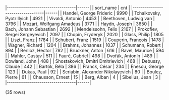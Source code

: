 |----------------------------------|------|
|            sort_name             | cnt  |
|----------------------------------|------|
| Handel, George Frideric          | 9990 |
| Tchaikovsky, Pyotr Ilyich        | 4921 |
| Vivaldi, Antonio                 | 4453 |
| Beethoven, Ludwig van            | 3796 |
| Mozart, Wolfgang Amadeus         | 3771 |
| Haydn, Joseph                    | 3650 |
| Bach, Johann Sebastian           | 2692 |
| Mendelssohn, Felix               | 2167 |
| Prokofiev, Sergei Sergeyevich    | 2097 |
| Chopin, Fryderyk                 | 2020 |
| Glass, Philip                    | 1805 |
| Liszt, Franz                     | 1784 |
| Schubert, Franz                  | 1519 |
| Couperin, François               | 1478 |
| Wagner, Richard                  | 1204 |
| Brahms, Johannes                 | 1037 |
| Schumann, Robert                 |  894 |
| Berlioz, Hector                  |  782 |
| Bruckner, Anton                  |  616 |
| Ravel, Maurice                   |  594 |
| Mahler, Gustav                   |  511 |
| Fauré, Gabriel                   |  498 |
| Dvořák, Antonín                  |  489 |
| Dowland, John                    |  488 |
| Shostakovich, Dmitri Dmitrievich |  468 |
| Debussy, Claude                  |  442 |
| Bartók, Béla                     |  386 |
| Franck, César                    |  234 |
| Enescu, George                   |  123 |
| Dukas, Paul                      |   92 |
| Scriabin, Alexander Nikolayevich |   80 |
| Boulez, Pierre                   |   61 |
| Chausson, Ernest                 |   15 |
| Berg, Alban                      |    4 |
| Sibelius, Jean                   |    3 |
|----------------------------------|------|

(35 rows)

